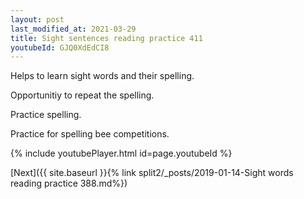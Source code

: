 ```yaml
---
layout: post
last_modified_at: 2021-03-29
title: Sight sentences reading practice 411
youtubeId: GJQ0XdEdCI8
---
```

 
 
Helps to learn sight words and their spelling.

Opportunitiy to repeat the spelling. 

Practice spelling. 
 
Practice for spelling bee competitions. 
 
{% include youtubePlayer.html id=page.youtubeId %}
 
 

[Next]({{ site.baseurl }}{% link  split2/_posts/2019-01-14-Sight words reading practice 388.md%})
 
